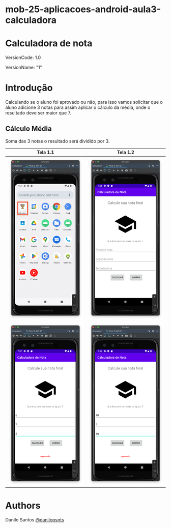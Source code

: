 # mob-25-aplicacoes-android-aula3-calculadora

# Calculadora de nota
VersionCode: 1.0

VersionName: "1"

# Introdução
Calculando se o aluno foi aprovado ou não, para isso vamos solicitar que o aluno adicione 3 notas para assim aplicar o cálculo da média, onde o resultado deve ser maior que 7.

## Cálculo Média
Soma das 3 notas o resultado será dividido por 3.


| Tela 1.1     | Tela 1.2     |
| ------------- | ------------- |
|![Aplicativo 1](readme_img/v0.png)|![Aplicativo 2](readme_img/v1.png)|
|![Aplicativo 2](readme_img/v1.1.png)|![Aplicativo 2](readme_img/v1.1.1.png)|


# Authors

Danilo Santos
[@danilopsnts](https://www.linkedin.com/in/danilopsnts/)